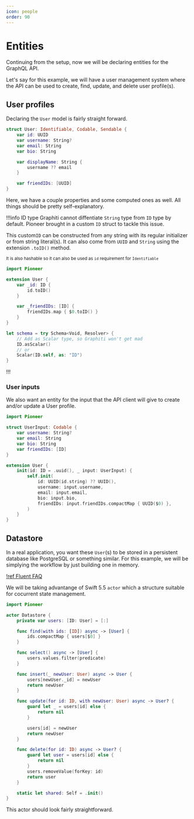 ```yaml
---
icon: people
order: 90
---
```


# Entities

Continuing from the setup, now we will be declaring entities for the GraphQL API.

Let's say for this example, we will have a user management system where the API can be used to create, find, update, and delete user profile(s).

## User profiles

Declaring the `User` model is fairly straight forward.

```swift User.swift
struct User: Identifiable, Codable, Sendable {
    var id: UUID
    var username: String?
    var email: String
    var bio: String

    var displayName: String {
        username ?? email
    }

    var friendIDs: [UUID]
}
```

Here, we have a couple properties and some computed ones as well. All things should be pretty self-explanatory.

!!!info ID type
Graphiti cannot diffentiate `String` type from `ID` type by default. Pioneer brought in a custom `ID` struct to tackle this issue.

This custom`ID` can be constructed from any string with its regular initializer or from string literal(s). It can also come from `UUID` and `String` using the extension `.toID()` method.

<sub>It is also hashable so it can also be used as `id` requirement for `Identifiable`</sub>

```swift
import Pioneer

extension User {
    var _id: ID {
        id.toID()
    }

    var _friendIDs: [ID] {
        friendIDs.map { $0.toID() }
    }
}

let schema = try Schema<Void, Resolver> {
    // Add as Scalar type, so Graphiti won't get mad
    ID.asScalar()
    // or
    Scalar(ID.self, as: "ID")
}
```

!!!

### User inputs

We also want an entity for the input that the API client will give to create and/or update a User profile.

```swift
import Pioneer

struct UserInput: Codable {
    var username: String?
    var email: String
    var bio: String
    var friendIDs: [ID]
}

extension User {
    init(id: ID = .uuid(), _ input: UserInput) {
        self.init(
            id: UUID(id.string) ?? UUID(),
            username: input.username,
            email: input.email,
            bio: input.bio,
            friendIDs: input.friendIDs.compactMap { UUID($0) },
        )
    }
}
```

## Datastore

In a real application, you want these `User`(s) to be stored in a persistent database like PostgreSQL or something similar. For this example, we will be simplying the workflow by just building one in memory.

[!ref Fluent FAQ](/guides/advanced/fluent)

We will be taking advantange of Swift 5.5 `actor` which a structure suitable for cocurrent state management.

```swift
import Pioneer

actor Datastore {
    private var users: [ID: User] = [:]

    func find(with ids: [ID]) async -> [User] {
        ids.compactMap { users[$0] }
    }

    func select() async -> [User] {
        users.values.filter(predicate)
    }

    func insert(_ newUser: User) async -> User {
        users[newUser._id] = newUser
        return newUser
    }

    func update(for id: ID, with newUser: User) async -> User? {
        guard let _ = users[id] else {
            return nil
        }

        users[id] = newUser
        return newUser
    }

    func delete(for id: ID) async -> User? {
        guard let user = users[id] else {
            return nil
        }
        users.removeValue(forKey: id)
        return user
    }

    static let shared: Self = .init()
}
```

This actor should look fairly straightforward.
